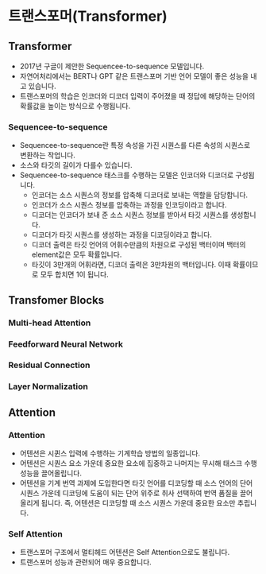 # 트랜스포머(Transformer)

## Transformer

- 2017년 구글이 제안한 Sequencee-to-sequence 모델입니다.
- 자연어처리에서는 BERT나 GPT 같은 트랜스포머 기반 언어 모델이 좋은 성능을 내고 있습니다.
- 트랜스포머의 학습은 인코더와 디코더 입력이 주어졌을 때 정답에 해당하는 단어의 확률값을 높이는 방식으로 수행됩니다.
 
### Sequencee-to-sequence

- Sequencee-to-sequence란 특정 속성을 가진 시퀀스를 다른 속성의 시퀀스로 변환하는 작업니다. 
- 소스와 타깃의 길이가 다를수 있습니다. 
- Sequencee-to-sequence 태스크를 수행하는 모델은 인코더와 디코더로 구성됩니다. 
  - 인코더는 소스 시퀀스의 정보를 압축해 디코더로 보내는 역할을 담당합니다.
  - 인코더가 소스 시퀀스 정보를 압축하는 과정을 인코딩이라고 합니다.
  - 디코더는 인코더가 보내 준 소스 시퀀스 정보를 받아서 타깃 시퀀스를 생성합니다.
  - 디코더가 타깃 시퀀스를 생성하는 과정을 디코딩이라고 합니다. 
  - 디코더 출력은 타깃 언어의 어휘수만큼의 차원으로 구성된 백터이며 백터의 element값은 모두 확률입니다. 
  - 타깃이 3만개의 어휘라면, 디코더 출력은 3만차원의 백터입니다. 이때 확률이므로 모두 합치면 1이 됩니다. 

## Transfomer Blocks

### Multi-head Attention

### Feedforward Neural Network

### Residual Connection

### Layer Normalization



## Attention

### Attention

- 어텐션은 시퀸스 입력에 수행하는 기계학습 방법의 일종입니다. 
- 어텐션은 시퀀스 요소 가운데 중요한 요소에 집중하고 나머지는 무시해 태스크 수행 성능을 끌어올립니다. 
- 어텐션을 기계 번역 과제에 도입한다면 타깃 언어를 디코딩할 때 소스 언어의 단어 시퀀스 가운데 디코딩에 도움이 되는 단어 위주로 취사 선택하여 번역 품질을 끌어올리게 됩니다. 즉, 어텐션은 디코딩할 때 소스 시퀀스 가운데 중요한 요소만 추립니다. 

### Self Attention
- 트랜스포머 구조에서 멀티헤드 어텐션은 Self Attention으로도 불립니다. 
- 트랜스포머 성능과 관련되어 매우 중요합니다.

